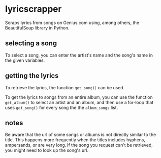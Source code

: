 # lyricscrapper
Scraps lyrics from songs on Genius.com using, among others, the BeautifulSoup library in Python.

## selecting a song
To select a song, you can enter the artist's name and the song's name in the given variables.

## getting the lyrics
To retrieve the lyrics, the function ```get_song()``` can be used.

To get the lyrics to songs from an entire album, you can use the function ```get_album()``` to select an artist and an album, and then use a for-loop that uses ```get_song()``` for every song the the ```album_songs``` list.

## notes
Be aware that the url of some songs or albums is not directly similar to the title. This happens more frequently when the titles includes hyphens, ampersands, or are very long. If the song you request can't be retrieved, you might need to look up the song's url.
